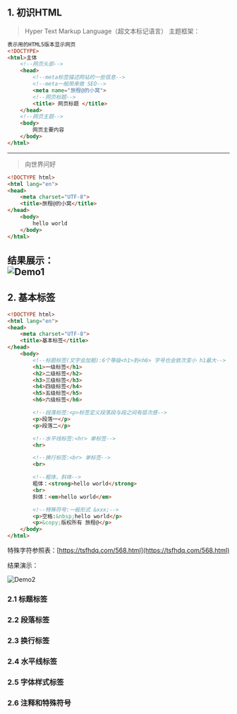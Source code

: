 ## 1. 初识HTML
>Hyper Text Markup Language（超文本标记语言）
主题框架：
```html
表示用的HTML5版本显示网页
<!DOCTYPE>
<html>主体
    <!--网页头部-->
    <head>
        <!--meta标签描述网站的一些信息-->
        <!--meta一般用来做 SEO-->
        <meta name="旅程@的小窝">
        <!--网页标题-->
        <title> 网页标题 </title>
    </head>
    <!--网页主题-->
    <body>
        网页主要内容
    </body>
</html>
```
---
>向世界问好
```html
<!DOCTYPE html>
<html lang="en">
<head>
    <meta charset="UTF-8">
    <title>旅程@的小窝</title>
</head>
    <body>
        hello world
    </body>
</html>
```
结果展示：  
![Demo1](https://cdn.jsdelivr.net/gh/cxy20219/image/images/Demo_HTML_Demo1.png) 
---

## 2. 基本标签
```html
<!DOCTYPE html>
<html lang="en">
<head>
    <meta charset="UTF-8">
    <title>基本标签</title>
</head>
    <body>
        <!--标题标签(文字会加粗):6个等级<h1>到<h6> 字号也会依次变小 h1最大-->
        <h1>一级标签</h1>
        <h2>二级标签</h2>
        <h3>三级标签</h3>
        <h4>四级标签</h4>
        <h5>五级标签</h5>
        <h6>六级标签</h6>

        <!--段落标签:<p>标签定义段落段与段之间有层次感-->
        <p>段落一</p>
        <p>段落二</p>

        <!--水平线标签:<hr> 单标签-->
        <hr>

        <!--换行标签:<br> 单标签-->
        <br>

        <!--粗体，斜体-->
        粗体：<strong>hello world</strong>
        <br>
        斜体：<em>hello world</em>

        <!--特殊符号:一般形式 &xxx;-->
        <p>空格:&nbsp;hello world</p>
        <p>&copy;版权所有 旅程@</p>
    </body>
</html>
```
特殊字符参照表：[https://tsfhdq.com/568.html](https://tsfhdq.com/568.html)

结果演示：

![Demo2](https://cdn.jsdelivr.net/gh/cxy20219/image/images/Demo_HTML_Demo2.png)

### 2.1 标题标签

### 2.2 段落标签

### 2.3 换行标签

### 2.4 水平线标签

### 2.5 字体样式标签

### 2.6 注释和特殊符号


